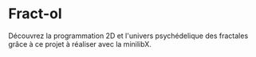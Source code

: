 # Fract-ol
Découvrez la programmation 2D et l'univers psychédelique des fractales grâce à ce projet à réaliser avec la minilibX.
